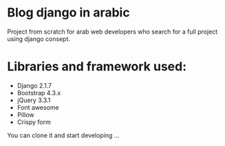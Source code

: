 # Blog django in arabic

Project from scratch for arab web developers who search for a full project using django consept.

# Libraries and framework used:
<ul>
    <li>Django 2.1.7</li>
    <li>Bootstrap 4.3.x</li>
    <li>jQuery 3.3.1</li>
    <li>Font awesome</li>
    <li>Pillow</li>
    <li>Crispy form</li>
</ul>

You can clone it and start developing ...